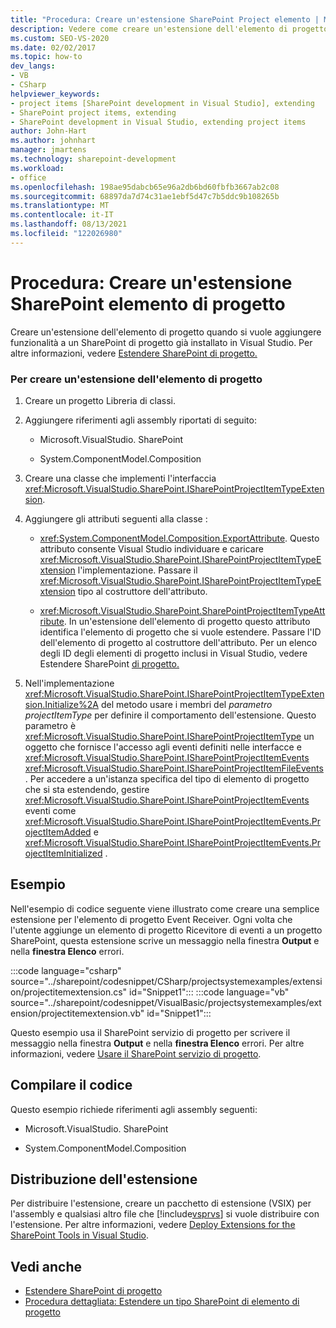 ```yaml
---
title: "Procedura: Creare un'estensione SharePoint Project elemento | Microsoft Docs"
description: Vedere come creare un'estensione dell'elemento di progetto quando si vuole aggiungere funzionalità a un elemento di progetto SharePoint già installato in Visual Studio.
ms.custom: SEO-VS-2020
ms.date: 02/02/2017
ms.topic: how-to
dev_langs:
- VB
- CSharp
helpviewer_keywords:
- project items [SharePoint development in Visual Studio], extending
- SharePoint project items, extending
- SharePoint development in Visual Studio, extending project items
author: John-Hart
ms.author: johnhart
manager: jmartens
ms.technology: sharepoint-development
ms.workload:
- office
ms.openlocfilehash: 198ae95dabcb65e96a2db6bd60fbfb3667ab2c08
ms.sourcegitcommit: 68897da7d74c31ae1ebf5d47c7b5ddc9b108265b
ms.translationtype: MT
ms.contentlocale: it-IT
ms.lasthandoff: 08/13/2021
ms.locfileid: "122026980"
---
```

# <a name="how-to-create-a-sharepoint-project-item-extension"></a>Procedura: Creare un'estensione SharePoint elemento di progetto
  Creare un'estensione dell'elemento di progetto quando si vuole aggiungere funzionalità a un SharePoint di progetto già installato in Visual Studio. Per altre informazioni, vedere [Estendere SharePoint di progetto.](../sharepoint/extending-sharepoint-project-items.md)

### <a name="to-create-a-project-item-extension"></a>Per creare un'estensione dell'elemento di progetto

1. Creare un progetto Libreria di classi.

2. Aggiungere riferimenti agli assembly riportati di seguito:

    - Microsoft.VisualStudio. SharePoint

    - System.ComponentModel.Composition

3. Creare una classe che implementi l'interfaccia <xref:Microsoft.VisualStudio.SharePoint.ISharePointProjectItemTypeExtension>.

4. Aggiungere gli attributi seguenti alla classe :

    - <xref:System.ComponentModel.Composition.ExportAttribute>. Questo attributo consente Visual Studio individuare e caricare <xref:Microsoft.VisualStudio.SharePoint.ISharePointProjectItemTypeExtension> l'implementazione. Passare il <xref:Microsoft.VisualStudio.SharePoint.ISharePointProjectItemTypeExtension> tipo al costruttore dell'attributo.

    - <xref:Microsoft.VisualStudio.SharePoint.SharePointProjectItemTypeAttribute>. In un'estensione dell'elemento di progetto questo attributo identifica l'elemento di progetto che si vuole estendere. Passare l'ID dell'elemento di progetto al costruttore dell'attributo. Per un elenco degli ID degli elementi di progetto inclusi in Visual Studio, vedere Estendere SharePoint [di progetto.](../sharepoint/extending-sharepoint-project-items.md)

5. Nell'implementazione <xref:Microsoft.VisualStudio.SharePoint.ISharePointProjectItemTypeExtension.Initialize%2A> del metodo usare i membri del *parametro projectItemType* per definire il comportamento dell'estensione. Questo parametro è <xref:Microsoft.VisualStudio.SharePoint.ISharePointProjectItemType> un oggetto che fornisce l'accesso agli eventi definiti nelle interfacce e <xref:Microsoft.VisualStudio.SharePoint.ISharePointProjectItemEvents> <xref:Microsoft.VisualStudio.SharePoint.ISharePointProjectItemFileEvents> . Per accedere a un'istanza specifica del tipo di elemento di progetto che si sta estendendo, gestire <xref:Microsoft.VisualStudio.SharePoint.ISharePointProjectItemEvents> eventi come <xref:Microsoft.VisualStudio.SharePoint.ISharePointProjectItemEvents.ProjectItemAdded> e <xref:Microsoft.VisualStudio.SharePoint.ISharePointProjectItemEvents.ProjectItemInitialized> .

## <a name="example"></a>Esempio
 Nell'esempio di codice seguente viene illustrato come creare una semplice estensione per l'elemento di progetto Event Receiver. Ogni volta che l'utente aggiunge un elemento di progetto Ricevitore di eventi a un progetto SharePoint, questa estensione scrive un messaggio nella finestra **Output** e nella **finestra Elenco** errori.

 :::code language="csharp" source="../sharepoint/codesnippet/CSharp/projectsystemexamples/extension/projectitemextension.cs" id="Snippet1":::
 :::code language="vb" source="../sharepoint/codesnippet/VisualBasic/projectsystemexamples/extension/projectitemextension.vb" id="Snippet1":::

 Questo esempio usa il SharePoint servizio di progetto per scrivere il messaggio nella finestra **Output** e nella **finestra Elenco** errori. Per altre informazioni, vedere [Usare il SharePoint servizio di progetto](../sharepoint/using-the-sharepoint-project-service.md).

## <a name="compile-the-code"></a>Compilare il codice
 Questo esempio richiede riferimenti agli assembly seguenti:

- Microsoft.VisualStudio. SharePoint

- System.ComponentModel.Composition

## <a name="deploy-the-extension"></a>Distribuzione dell'estensione
 Per distribuire l'estensione, creare un pacchetto di estensione (VSIX) per l'assembly e qualsiasi altro file che [!include[vsprvs](../sharepoint/includes/vsprvs-md.md)] si vuole distribuire con l'estensione. Per altre informazioni, vedere [Deploy Extensions for the SharePoint Tools in Visual Studio](../sharepoint/deploying-extensions-for-the-sharepoint-tools-in-visual-studio.md).

## <a name="see-also"></a>Vedi anche
- [Estendere SharePoint di progetto](../sharepoint/extending-sharepoint-project-items.md)
- [Procedura dettagliata: Estendere un tipo SharePoint di elemento di progetto](../sharepoint/walkthrough-extending-a-sharepoint-project-item-type.md)
